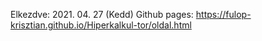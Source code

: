 Elkezdve: 2021. 04. 27 (Kedd)
Github pages: https://fulop-krisztian.github.io/Hiperkalkul-tor/oldal.html